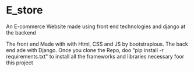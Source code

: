 # E_store
 An E-commerce Website made using front end technologies and django at the backend

The front end Made with with Html, CSS and JS by bootstrapious.
The back end ade with Django. 
Once you clone the Repo, doo "pip install -r requirements.txt" to install all the frameworks and libraries necessary foor this project